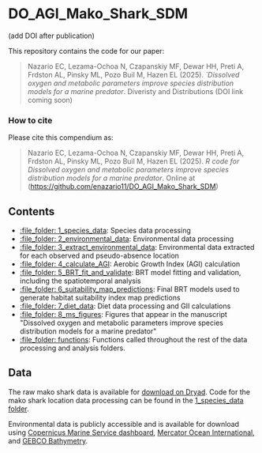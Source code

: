 
# DO_AGI_Mako_Shark_SDM

(add DOI after publication)

This repository contains the code for our paper:

> Nazario EC, Lezama-Ochoa N, Czapanskiy MF, Dewar HH, Preti A, Frdston AL, Pinsky ML, Pozo Buil M, Hazen EL (2025). _`Dissolved oxygen and metabolic parameters improve species distribution models for a marine predator_. Diveristy and Distributions (DOI link coming soon)

### How to cite

Please cite this compendium as:

> Nazario EC, Lezama-Ochoa N, Czapanskiy MF, Dewar HH, Preti A, Frdston AL, Pinsky ML, Pozo Buil M, Hazen EL (2025). _R code for Dissolved oxygen and metabolic parameters improve species distribution models for a marine predator_. Online at (https://github.com/enazario11/DO_AGI_Mako_Shark_SDM)

## Contents

  - [:file\_folder: 1_species_data](/1_species_data): Species data processing
  - [:file\_folder: 2_environmental_data](/2_environmental_data): Environmental data processing
  - [:file\_folder: 3_extract_environmental_data](/3_extract_environmental_data): Environmental data extracted for each observed and pseudo-absence location
  - [:file\_folder: 4_calculate_AGI](/4_calculate_AGI): Aerobic Growth Index (AGI) calculation
  - [:file\_folder: 5_BRT_fit_and_validate](/5_BRT_fit_and_validate): BRT model fitting and validation, including the spatiotemporal analysis
  - [:file\_folder: 6_suitability_map_predictions](/6_suitability_map_predictions): Final BRT models used to generate habitat suitability index map predictions
  - [:file\_folder: 7_diet_data](/7_diet_data): Diet data processing and GII calculations
  - [:file\_folder: 8_ms_figures](/8_ms_figures): Figures that appear in the manuscript "Dissolved oxygen and metabolic parameters improve species distribution models for a marine predator"
  - [:file\_folder: functions](/functions): Functions called throughout the rest of the data processing and analysis folders. 


## Data

The raw mako shark data is available for [download on Dryad](https://doi.org/10.5061/dryad.31zcrjdxz). Code for the mako shark location data processing can be found in the [1_species_data folder](https://github.com/nazarioe11/DO_AGI_Mako_Shark_SDM/tree/main/1_species_data).

Environmental data is publicly accessible and is available for download using [Copernicus Marine Service dashboard](https://data.marine.copernicus.eu/product/GLOBAL_MULTIYEAR_BGC_001_029/description), [Mercator Ocean International](https://www.mercator-ocean.eu/solutions-expertises/acceder-aux-donnees-numeriques/details-produit/?offer=4217979b-2662-329a-907c-602fdc69c3a3&system=89090a76-f3e8-36ea-252d-5bb624b22b67), and [GEBCO Bathymetry](https://www.gebco.net/data_and_products/gridded_bathymetry_data/#area). 
